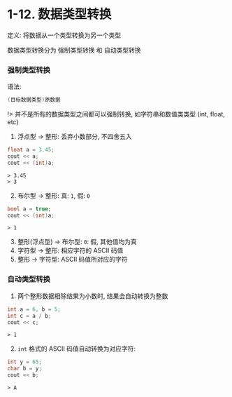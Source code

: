# 1-12. 数据类型转换

定义: 将数据从一个类型转换为另一个类型

数据类型转换分为 强制类型转换 和 自动类型转换

### 强制类型转换

语法:

```cpp
(目标数据类型)原数据
```

!> 并不是所有的数据类型之间都可以强制转换, 如字符串和数值类类型 (int, float, etc)

1. 浮点型 -> 整形: 丢弃小数部分, 不四舍五入

```cpp
float a = 3.45;
cout << a;
cout << (int)a;
```

```output
> 3.45
> 3
```

2. 布尔型 -> 整形: 真: `1`, 假: `0`

```cpp
bool a = true;
cout << (int)a;
```

```output
> 1
```

3. 整形(浮点型) -> 布尔型: `0`: 假, 其他值均为真
4. 字符型 -> 整形: 相应字符的 ASCII 码值
5. 整形 -> 字符型: ASCII 码值所对应的字符

### 自动类型转换

1. 两个整形数据相除结果为小数时, 结果会自动转换为整数

```cpp
int a = 6, b = 5;
int c = a / b;
cout << c;
```

```output
> 1
```

2. `int` 格式的 ASCII 码值自动转换为对应字符:

```cpp
int y = 65;
char b = y;
cout << b;
```

```output
> A
```